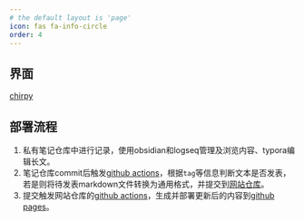 ```yaml
---
# the default layout is 'page'
icon: fas fa-info-circle
order: 4
---
```


## 界面

[chirpy](https://github.com/cotes2020/jekyll-theme-chirpy)

## 部署流程

1. 私有笔记仓库中进行记录，使用obsidian和logseq管理及浏览内容、typora编辑长文。
2. 笔记仓库commit后触发[github actions](https://github.com/features/actions)，根据`tag`等信息判断文本是否发表，若是则将待发表markdown文件转换为通用格式，并提交到[网站仓库](https://github.com/wudidada/wudidada.github.io)。
3. 提交触发网站仓库的[github actions](https://github.com/features/actions)，生成并部署更新后的内容到[github pages](https://pages.github.com/)。